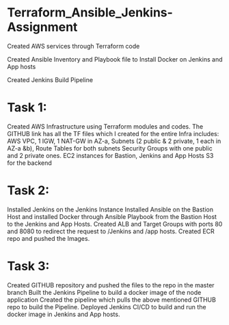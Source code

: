 # Terraform_Ansible_Jenkins-Assignment

Created AWS services through Terraform code

Created Ansible Inventory and Playbook file to Install Docker on Jenkins and App hosts

Created Jenkins Build Pipeline



# Task 1:
Created AWS Infrastructure using Terraform modules and codes.
The GITHUB link has all the TF files which I created for the entire Infra includes:
AWS VPC,
1 IGW,
1 NAT-GW in AZ-a, 
Subnets (2 public & 2 private, 1 each in AZ-a &b), 
Route Tables for both subnets
Security Groups with one public and 2 private ones.
EC2 instances for Bastion, Jenkins and App Hosts
S3 for the backend

# Task 2:
Installed Jenkins on the Jenkins Instance 
Installed Ansible on the Bastion Host and installed Docker through Ansible Playbook from the Bastion Host to the Jenkins and App Hosts.
Created ALB and Target Groups with ports 80 and 8080 to redirect the request to /Jenkins and /app hosts.
Created ECR repo and pushed the Images.
# Task 3:
Created GITHUB repository and pushed the files to the repo in the master branch
Built the Jenkins Pipeline to build a docker image of the node application
Created the pipeline which pulls the above mentioned GITHUB repo to build the Pipeline.
Deployed Jenkins CI/CD to build and run the docker image in Jenkins and App hosts.
